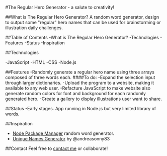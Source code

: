 #The Regular Hero Generator - a salute to creativity!

##What is The Regular Hero Generator?
A random word generator, design to output some "regular" hero names that can be used for brainstorming or illustration daily challenges.

##Table of Contents
-What is The Regular Hero Generator?
-Technologies
-Features
-Status
-Inspiration

##Technologies

-JavaScript
-HTML
-CSS
-Node.js

##Features
-Randomly generate a regular hero name using three arrays composed of three words each.
####To do:
-Expand the selection input through larger dictionaries.
-Upload the program to a website, making it available to any web user.
-Refacture JavaScript to make website also generate random colors for font and background for each randomly generated hero.
-Create a gallery to display illustrations user want to share.

##Status
-Early stages. App running in Node.js but very limited library of words.

##Inspiration
- [Node Package Manager](https://www.npmjs.com/) random word generator.
- [Unique Names Generator](https://github.com/andreasonny83/unique-names-generator) by @andreasonny83

##Contact
Feel free to [contact me](maldonadogustavo55@gmail.com) or collaborate!